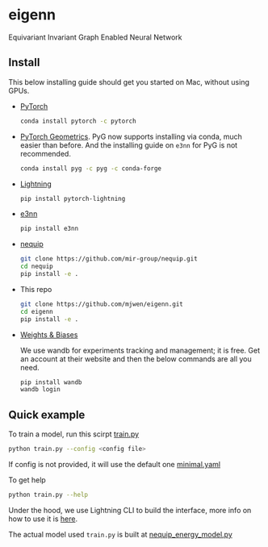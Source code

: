 # eigenn

Equivariant Invariant Graph Enabled Neural Network


## Install

This below installing guide should get you started on Mac, without using GPUs.

- [PyTorch](https://pytorch.org)
  ```bash
  conda install pytorch -c pytorch
  ```

- [PyTorch Geometrics](https://pytorch-geometric.readthedocs.io). PyG now
supports installing via conda, much easier than before. And the installing guide on
`e3nn` for PyG is not recommended.
  ```bash
  conda install pyg -c pyg -c conda-forge
  ```

- [Lightning](https://www.pytorchlightning.ai/)
  ```bash
  pip install pytorch-lightning
  ```

- [e3nn](https://docs.e3nn.org/en/stable/guide/installation.html)
  ```bash
  pip install e3nn
  ```

- [nequip](https://github.com/mir-group/nequip)
  ```bash
  git clone https://github.com/mir-group/nequip.git
  cd nequip
  pip install -e .
  ```

- This repo
  ```bash
  git clone https://github.com/mjwen/eigenn.git
  cd eigenn
  pip install -e .
  ```

- [Weights & Biases](https://docs.wandb.ai/quickstart)

  We use wandb for experiments tracking and management; it is free. Get an account at
  their website and then the below commands are all you need.

  ```bash
  pip install wandb
  wandb login
  ```


## Quick example

To train a model, run this scirpt [train.py](./scripts/train.py)
```bash
python train.py --config <config file>
```
If config is not provided, it will use the default one [minimal.yaml](./scripts/configs/minimal.yaml)

To get help
```bash
python train.py --help
```

Under the hood, we use Lightning CLI to build the interface, more info on how to use it
is [here](https://pytorch-lightning.readthedocs.io/en/stable/common/lightning_cli.html).





The actual model used `train.py` is built at [nequip_energy_model.py](./eigenn/model_factory/nequip_energy_model.py)
